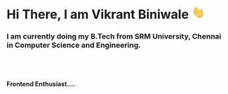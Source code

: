 <h1>Hi There, I am Vikrant Biniwale</a> <img  src="https://raw.githubusercontent.com/ABSphreak/ABSphreak/master/gifs/Hi.gif" width="30px"></h1>
<h3>I am currently doing my B.Tech from SRM University</b>, Chennai in Computer Science and Engineering.</h3>
  <br>
  <br>
  
 <h4> Frontend Enthusiast....</h4><br>

